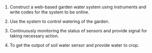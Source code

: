 1. Construct a web-based garden water system using instruments and write codes for the system to be online.

2. Use the system to control watering of the garden.

3. Continuously monitoring the status of sensors and provide signal for taking necessary action.

4. To get the output of soil water sensor and provide water to crop.


